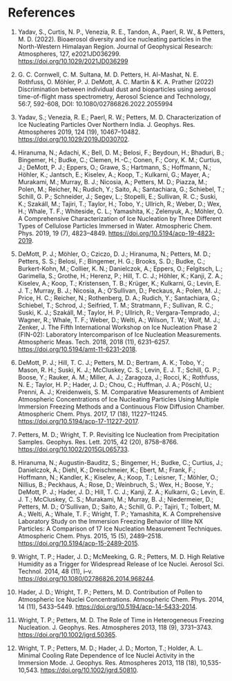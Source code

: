 # References

1. Yadav, S., Curtis, N. P., Venezia, R. E., Tandon, A., Paerl, R. W., & Petters, M. D. (2022). Bioaerosol diversity and ice nucleating particles in the North-Western Himalayan Region. Journal of Geophysical Research: Atmospheres, 127, e2021JD036299. https://doi.org/10.1029/2021JD036299

1. G. C. Cornwell, C. M. Sultana, M. D. Petters, H. Al-Mashat, N. E. Rothfuss, O. Möhler, P. J. DeMott, A. C. Martin & K. A. Prather (2022) Discrimination between individual dust and bioparticles using aerosol time-of-flight mass spectrometry, Aerosol Science and Technology, 56:7, 592-608, DOI: 10.1080/02786826.2022.2055994

1. Yadav, S.; Venezia, R. E.; Paerl, R. W.; Petters, M. D. Characterization of Ice Nucleating Particles Over Northern India. J. Geophys. Res. Atmospheres 2019, 124 (19), 10467–10482. https://doi.org/10.1029/2019JD030702.

2. Hiranuma, N.; Adachi, K.; Bell, D. M.; Belosi, F.; Beydoun, H.; Bhaduri, B.; Bingemer, H.; Budke, C.; Clemen, H.-C.; Conen, F.; Cory, K. M.; Curtius, J.; DeMott, P. J.; Eppers, O.; Grawe, S.; Hartmann, S.; Hoffmann, N.; Höhler, K.; Jantsch, E.; Kiselev, A.; Koop, T.; Kulkarni, G.; Mayer, A.; Murakami, M.; Murray, B. J.; Nicosia, A.; Petters, M. D.; Piazza, M.; Polen, M.; Reicher, N.; Rudich, Y.; Saito, A.; Santachiara, G.; Schiebel, T.; Schill, G. P.; Schneider, J.; Segev, L.; Stopelli, E.; Sullivan, R. C.; Suski, K.; Szakáll, M.; Tajiri, T.; Taylor, H.; Tobo, Y.; Ullrich, R.; Weber, D.; Wex, H.; Whale, T. F.; Whiteside, C. L.; Yamashita, K.; Zelenyuk, A.; Möhler, O. A Comprehensive Characterization of Ice Nucleation by Three Different Types of Cellulose Particles Immersed in Water. Atmospheric Chem. Phys. 2019, 19 (7), 4823–4849. https://doi.org/10.5194/acp-19-4823-2019.

3. DeMott, P. J.; Möhler, O.; Cziczo, D. J.; Hiranuma, N.; Petters, M. D.; Petters, S. S.; Belosi, F.; Bingemer, H. G.; Brooks, S. D.; Budke, C.; Burkert-Kohn, M.; Collier, K. N.; Danielczok, A.; Eppers, O.; Felgitsch, L.; Garimella, S.; Grothe, H.; Herenz, P.; Hill, T. C. J.; Höhler, K.; Kanji, Z. A.; Kiselev, A.; Koop, T.; Kristensen, T. B.; Krüger, K.; Kulkarni, G.; Levin, E. J. T.; Murray, B. J.; Nicosia, A.; O’Sullivan, D.; Peckaus, A.; Polen, M. J.; Price, H. C.; Reicher, N.; Rothenberg, D. A.; Rudich, Y.; Santachiara, G.; Schiebel, T.; Schrod, J.; Seifried, T. M.; Stratmann, F.; Sullivan, R. C.; Suski, K. J.; Szakáll, M.; Taylor, H. P.; Ullrich, R.; Vergara-Temprado, J.; Wagner, R.; Whale, T. F.; Weber, D.; Welti, A.; Wilson, T. W.; Wolf, M. J.; Zenker, J. The Fifth International Workshop on Ice Nucleation Phase 2 (FIN-02): Laboratory Intercomparison of Ice Nucleation Measurements. Atmospheric Meas. Tech. 2018, 2018 (11), 6231–6257. https://doi.org/10.5194/amt-11-6231-2018.

4. DeMott, P. J.; Hill, T. C. J.; Petters, M. D.; Bertram, A. K.; Tobo, Y.; Mason, R. H.; Suski, K. J.; McCluskey, C. S.; Levin, E. J. T.; Schill, G. P.; Boose, Y.; Rauker, A. M.; Miller, A. J.; Zaragoza, J.; Rocci, K.; Rothfuss, N. E.; Taylor, H. P.; Hader, J. D.; Chou, C.; Huffman, J. A.; Pöschl, U.; Prenni, A. J.; Kreidenweis, S. M. Comparative Measurements of Ambient Atmospheric Concentrations of Ice Nucleating Particles Using Multiple Immersion Freezing Methods and a Continuous Flow Diffusion Chamber. Atmospheric Chem. Phys. 2017, 17 (18), 11227–11245. https://doi.org/10.5194/acp-17-11227-2017.

5. Petters, M. D.; Wright, T. P. Revisiting Ice Nucleation from Precipitation Samples. Geophys. Res. Lett. 2015, 42 (20), 8758–8766. https://doi.org/10.1002/2015GL065733.

6. Hiranuma, N.; Augustin-Bauditz, S.; Bingemer, H.; Budke, C.; Curtius, J.; Danielczok, A.; Diehl, K.; Dreischmeier, K.; Ebert, M.; Frank, F.; Hoffmann, N.; Kandler, K.; Kiselev, A.; Koop, T.; Leisner, T.; Möhler, O.; Nillius, B.; Peckhaus, A.; Rose, D.; Weinbruch, S.; Wex, H.; Boose, Y.; DeMott, P. J.; Hader, J. D.; Hill, T. C. J.; Kanji, Z. A.; Kulkarni, G.; Levin, E. J. T.; McCluskey, C. S.; Murakami, M.; Murray, B. J.; Niedermeier, D.; Petters, M. D.; O’Sullivan, D.; Saito, A.; Schill, G. P.; Tajiri, T.; Tolbert, M. A.; Welti, A.; Whale, T. F.; Wright, T. P.; Yamashita, K. A Comprehensive Laboratory Study on the Immersion Freezing Behavior of Illite NX Particles: A Comparison of 17 Ice Nucleation Measurement Techniques. Atmospheric Chem. Phys. 2015, 15 (5), 2489–2518. https://doi.org/10.5194/acp-15-2489-2015.

7. Wright, T. P.; Hader, J. D.; McMeeking, G. R.; Petters, M. D. High Relative Humidity as a Trigger for Widespread Release of Ice Nuclei. Aerosol Sci. Technol. 2014, 48 (11), i–v. https://doi.org/10.1080/02786826.2014.968244.

8. Hader, J. D.; Wright, T. P.; Petters, M. D. Contribution of Pollen to Atmospheric Ice Nuclei Concentrations. Atmospheric Chem. Phys. 2014, 14 (11), 5433–5449. https://doi.org/10.5194/acp-14-5433-2014.

9. Wright, T. P.; Petters, M. D. The Role of Time in Heterogeneous Freezing Nucleation. J. Geophys. Res. Atmospheres 2013, 118 (9), 3731–3743. https://doi.org/10.1002/jgrd.50365.

10. Wright, T. P.; Petters, M. D.; Hader, J. D.; Morton, T.; Holder, A. L. Minimal Cooling Rate Dependence of Ice Nuclei Activity in the Immersion Mode. J. Geophys. Res. Atmospheres 2013, 118 (18), 10,535-10,543. https://doi.org/10.1002/jgrd.50810.


